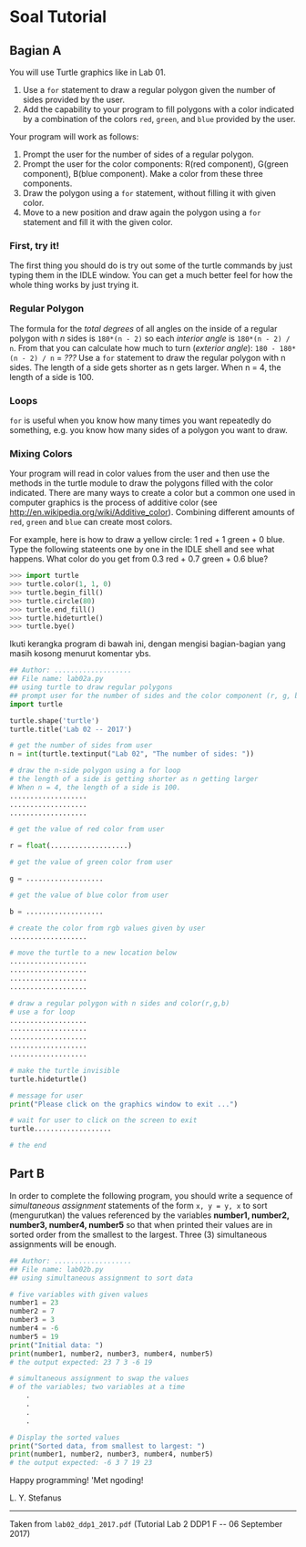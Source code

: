 # Soal Tutorial

## Bagian A

You will use Turtle graphics like in Lab 01.
1. Use a `for` statement to draw a regular polygon given the number of sides
   provided by the user.
2. Add the capability to your program to fill polygons with a color indicated
   by a combination of the colors `red`, `green`, and `blue` provided by the
   user.

Your program will work as follows:
1. Prompt the user for the number of sides of a regular polygon.
2. Prompt the user for the color components: R(red component), G(green
   component), B(blue component). Make a color from these three components.
3. Draw the polygon using a `for` statement, without filling it with given
   color.
4. Move to a new position and draw again the polygon using a `for` statement
   and fill it with the given color.

### First, try it!
The first thing you should do is try out some of the turtle commands by just
typing them in the IDLE window. You can get a much better feel for how the
whole thing works by just trying it.

### Regular Polygon

The formula for the *total degrees* of all angles on the inside of a regular
polygon with *n* sides is `180*(n - 2)` so each *interior angle* is
`180*(n - 2) / n`.
From that you can calculate how much to turn (*exterior angle*):
`180 - 180*(n - 2) / n` = *???*
Use a `for` statement to draw the regular polygon with n sides.
The length of a side gets shorter as n gets larger. When n = 4, the length of
a side is 100.

### Loops

`for` is useful when you know how many times you want repeatedly do something,
e.g. you know how many sides of a polygon you want to draw.

### Mixing Colors

Your program will read in color values from the user and then use the methods
in the turtle module to draw the polygons filled with the color indicated.
There are many ways to create a color but a common one used in computer
graphics is the process of additive color (see
http://en.wikipedia.org/wiki/Additive_color). Combining different amounts of
`red`, `green` and `blue` can create most colors.

For example, here is how to draw a yellow circle: 1 red + 1 green + 0 blue.
Type the following stateents one by one in the IDLE shell and see what
happens. What color do you get from 0.3 red + 0.7 green + 0.6 blue?

```python
>>> import turtle
>>> turtle.color(1, 1, 0)
>>> turtle.begin_fill()
>>> turtle.circle(80)
>>> turtle.end_fill()
>>> turtle.hideturtle()
>>> turtle.bye()
```

Ikuti kerangka program di bawah ini, dengan mengisi bagian-bagian yang masih
kosong menurut komentar ybs.

```python
## Author: ...................
## File name: lab02a.py
## using turtle to draw regular polygons
## prompt user for the number of sides and the color component (r, g, b)
import turtle

turtle.shape('turtle')
turtle.title('Lab 02 -- 2017')

# get the number of sides from user
n = int(turtle.textinput("Lab 02", "The number of sides: "))

# draw the n-side polygon using a for loop
# the length of a side is getting shorter as n getting larger
# When n = 4, the length of a side is 100.
...................
...................
...................

# get the value of red color from user

r = float(...................)

# get the value of green color from user

g = ...................

# get the value of blue color from user

b = ...................

# create the color from rgb values given by user
...................

# move the turtle to a new location below
...................
...................
...................
...................

# draw a regular polygon with n sides and color(r,g,b)
# use a for loop
...................
...................
...................
...................
...................

# make the turtle invisible
turtle.hideturtle()

# message for user
print("Please click on the graphics window to exit ...")

# wait for user to click on the screen to exit
turtle...................

# the end
```

## Part B

In order to complete the following program, you should write a sequence of
*simultaneous assignment* statements of the form `x, y = y, x` to sort
(mengurutkan) the values referenced by the variables **number1, number2,
number3, number4, number5** so that when printed their values are in sorted
order from the smallest to the largest. Three (3) simultaneous assignments
will be enough.

```python
## Author: ...................
## File name: lab02b.py
## using simultaneous assignment to sort data

# five variables with given values
number1 = 23
number2 = 7
number3 = 3
number4 = -6
number5 = 19
print("Initial data: ")
print(number1, number2, number3, number4, number5)
# the output expected: 23 7 3 -6 19

# simultaneous assignment to swap the values
# of the variables; two variables at a time
    .
    .
    .
    .

# Display the sorted values
print("Sorted data, from smallest to largest: ")
print(number1, number2, number3, number4, number5)
# the output expected: -6 3 7 19 23
```

Happy programming! 'Met ngoding!

L. Y. Stefanus

---

Taken from `lab02_ddp1_2017.pdf` (Tutorial Lab 2 DDP1 F -- 06 September 2017)
